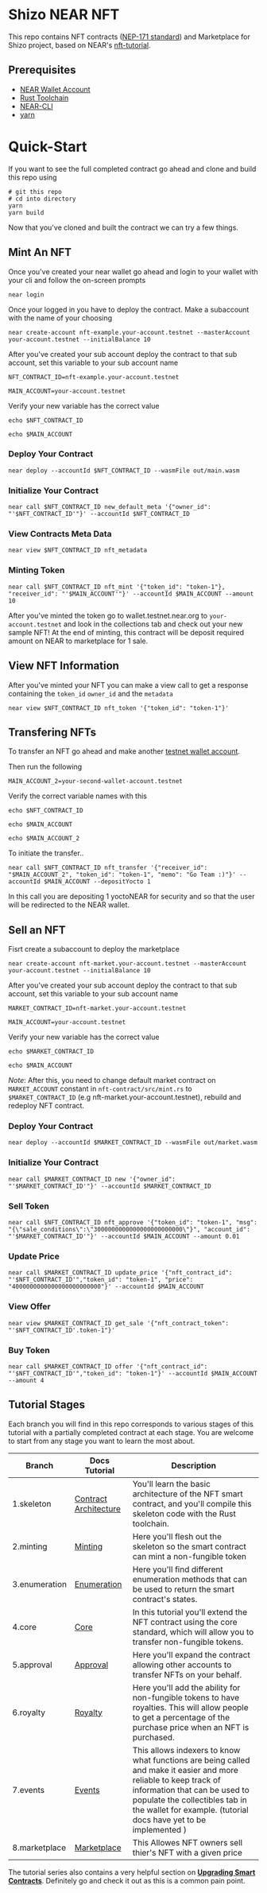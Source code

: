 # Shizo NEAR NFT

This repo contains NFT contracts ([NEP-171 standard](https://nomicon.io/Standards/NonFungibleToken/Core.html)) and Marketplace for Shizo project, based on NEAR's [nft-tutorial](https://github.com/near-examples/nft-tutorial).

## Prerequisites

- [NEAR Wallet Account](wallet.testnet.near.org)
- [Rust Toolchain](https://docs.near.org/docs/develop/contracts/rust/intro#installing-the-rust-toolchain)
- [NEAR-CLI](https://docs.near.org/docs/tools/near-cli#setup)
- [yarn](https://classic.yarnpkg.com/en/docs/install#mac-stable)

# Quick-Start

If you want to see the full completed contract go ahead and clone and build this repo using

```=bash
# git this repo
# cd into directory
yarn
yarn build
```

Now that you've cloned and built the contract we can try a few things.

## Mint An NFT

Once you've created your near wallet go ahead and login to your wallet with your cli and follow the on-screen prompts

```=bash
near login
```

Once your logged in you have to deploy the contract. Make a subaccount with the name of your choosing

```=bash
near create-account nft-example.your-account.testnet --masterAccount your-account.testnet --initialBalance 10
```

After you've created your sub account deploy the contract to that sub account, set this variable to your sub account name

```=bash
NFT_CONTRACT_ID=nft-example.your-account.testnet

MAIN_ACCOUNT=your-account.testnet
```

Verify your new variable has the correct value

```=bash
echo $NFT_CONTRACT_ID

echo $MAIN_ACCOUNT
```

### Deploy Your Contract

```=bash
near deploy --accountId $NFT_CONTRACT_ID --wasmFile out/main.wasm
```

### Initialize Your Contract

```=bash
near call $NFT_CONTRACT_ID new_default_meta '{"owner_id": "'$NFT_CONTRACT_ID'"}' --accountId $NFT_CONTRACT_ID
```

### View Contracts Meta Data

```=bash
near view $NFT_CONTRACT_ID nft_metadata
```

### Minting Token

```bash=
near call $NFT_CONTRACT_ID nft_mint '{"token_id": "token-1"}, "receiver_id": "'$MAIN_ACCOUNT'"}' --accountId $MAIN_ACCOUNT --amount 10
```

After you've minted the token go to wallet.testnet.near.org to `your-account.testnet` and look in the collections tab and check out your new sample NFT! At the end of minting, this contract will be deposit required amount on NEAR to marketplace for 1 sale.

## View NFT Information

After you've minted your NFT you can make a view call to get a response containing the `token_id` `owner_id` and the `metadata`

```bash=
near view $NFT_CONTRACT_ID nft_token '{"token_id": "token-1"}'
```

## Transfering NFTs

To transfer an NFT go ahead and make another [testnet wallet account](https://wallet.testnet.near.org).

Then run the following

```bash=
MAIN_ACCOUNT_2=your-second-wallet-account.testnet
```

Verify the correct variable names with this

```=bash
echo $NFT_CONTRACT_ID

echo $MAIN_ACCOUNT

echo $MAIN_ACCOUNT_2
```

To initiate the transfer..

```bash=
near call $NFT_CONTRACT_ID nft_transfer '{"receiver_id": "$MAIN_ACCOUNT_2", "token_id": "token-1", "memo": "Go Team :)"}' --accountId $MAIN_ACCOUNT --depositYocto 1
```

In this call you are depositing 1 yoctoNEAR for security and so that the user will be redirected to the NEAR wallet.

## Sell an NFT

Fisrt create a subaccount to deploy the marketplace

```=bash
near create-account nft-market.your-account.testnet --masterAccount your-account.testnet --initialBalance 10
```

After you've created your sub account deploy the contract to that sub account, set this variable to your sub account name

```=bash
MARKET_CONTRACT_ID=nft-market.your-account.testnet

MAIN_ACCOUNT=your-account.testnet
```

Verify your new variable has the correct value

```=bash
echo $MARKET_CONTRACT_ID

echo $MAIN_ACCOUNT
```

_Note_: After this, you need to change default market contract on `MARKET_ACCOUNT` constant in `nft-contract/src/mint.rs` to `$MARKET_CONTRACT_ID` (e.g nft-market.your-account.testnet), rebuild and redeploy NFT contract.

### Deploy Your Contract

```=bash
near deploy --accountId $MARKET_CONTRACT_ID --wasmFile out/market.wasm
```

### Initialize Your Contract

```=bash
near call $MARKET_CONTRACT_ID new '{"owner_id": "'$MARKET_CONTRACT_ID'"}' --accountId $MARKET_CONTRACT_ID
```

### Sell Token

```bash=
near call $NFT_CONTRACT_ID nft_approve '{"token_id": "token-1", "msg": "{\"sale_conditions\":\"3000000000000000000000000\"}", "account_id": "'$MARKET_CONTRACT_ID'"}' --accountId $MAIN_ACCOUNT --amount 0.01
```

### Update Price

```bash=
near call $MARKET_CONTRACT_ID update_price '{"nft_contract_id": "'$NFT_CONTRACT_ID'","token_id": "token-1", "price": "4000000000000000000000000"}' --accountId $MAIN_ACCOUNT
```

### View Offer

```bash=
near view $MARKET_CONTRACT_ID get_sale '{"nft_contract_token": "'$NFT_CONTRACT_ID'.token-1"}'
```

### Buy Token

```bash=
near call $MARKET_CONTRACT_ID offer '{"nft_contract_id": "'$NFT_CONTRACT_ID'","token_id": "token-1"}' --accountId $MAIN_ACCOUNT --amount 4
```

## Tutorial Stages

Each branch you will find in this repo corresponds to various stages of this tutorial with a partially completed contract at each stage. You are welcome to start from any stage you want to learn the most about.

| Branch        | Docs Tutorial                                                                         | Description                                                                                                                                                                                                                                             |
| ------------- | ------------------------------------------------------------------------------------- | ------------------------------------------------------------------------------------------------------------------------------------------------------------------------------------------------------------------------------------------------------- |
| 1.skeleton    | [Contract Architecture](https://docs.near.org/docs/tutorials/contracts/nfts/skeleton) | You'll learn the basic architecture of the NFT smart contract, and you'll compile this skeleton code with the Rust toolchain.                                                                                                                           |
| 2.minting     | [Minting](https://docs.near.org/docs/tutorials/contracts/nfts/minting)                | Here you'll flesh out the skeleton so the smart contract can mint a non-fungible token                                                                                                                                                                  |
| 3.enumeration | [Enumeration](https://docs.near.org/docs/tutorials/contracts/nfts/enumeration)        | Here you'll find different enumeration methods that can be used to return the smart contract's states.                                                                                                                                                  |
| 4.core        | [Core](https://docs.near.org/docs/tutorials/contracts/nfts/core)                      | In this tutorial you'll extend the NFT contract using the core standard, which will allow you to transfer non-fungible tokens.                                                                                                                          |
| 5.approval    | [Approval](https://docs.near.org/docs/tutorials/contracts/nfts/approvals)             | Here you'll expand the contract allowing other accounts to transfer NFTs on your behalf.                                                                                                                                                                |
| 6.royalty     | [Royalty](https://docs.near.org/docs/tutorials/contracts/nfts/royalty)                | Here you'll add the ability for non-fungible tokens to have royalties. This will allow people to get a percentage of the purchase price when an NFT is purchased.                                                                                       |
| 7.events      | [Events](https://docs.near.org/docs/tutorials/contracts/nfts/events)                  | This allows indexers to know what functions are being called and make it easier and more reliable to keep track of information that can be used to populate the collectibles tab in the wallet for example. (tutorial docs have yet to be implemented ) |
| 8.marketplace | [Marketplace](https://docs.near.org/docs/tutorials/contracts/nfts/marketplace)        | This Allowes NFT owners sell thier's NFT with a given price                                                                                                                                                                                             |

The tutorial series also contains a very helpful section on [**Upgrading Smart Contracts**](https://docs.near.org/docs/tutorials/contracts/nfts/upgrade-contract). Definitely go and check it out as this is a common pain point.
